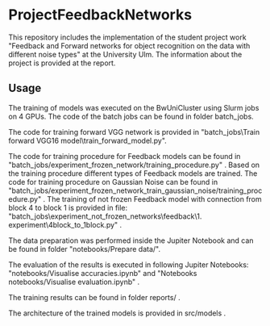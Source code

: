 # ProjectFeedbackNetworks

This repository includes the implementation of the student project work "Feedback and Forward networks for object recognition
on the data with different noise types" at the University Ulm. The information about the project is provided at the report.

## Usage

The training of models was executed on the BwUniCluster using Slurm jobs on 4 GPUs. 
The code of the batch jobs can be found in folder batch_jobs. 

The code for training forward VGG network is provided in "batch_jobs\Train forward VGG16 model\train_forward_model.py".

The code for training procedure for Feedback models can be found in "batch_jobs/experiment_frozen_network/training_procedure.py" .
Based on the training procedure different types of Feedback models are trained. 
The code for training procedure on Gaussian Noise can be found in "batch_jobs/experiment_frozen_network_train_gaussian_noise/training_procedure.py" .
The training of not frozen Feedback model with connection from block 4 to block 1 is provided in file: "batch_jobs\experiment_not_frozen_networks\feedback\1. experiment\4block_to_1block.py" .

The data preparation was performed inside the Jupiter Notebook and can be found in folder "notebooks/Prepare data/".

The evaluation of the results is executed in following Jupiter Notebooks: "notebooks/Visualise accuracies.ipynb" and "Notebooks notebooks/Visualise evaluation.ipynb" .

The training results can be found in folder reports/ .

The architecture of the trained models is provided in src/models .

